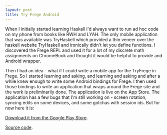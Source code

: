 ```yaml
---
layout: post
title: Try Frege Android
---
```


When I initially started learning Haskell I'd always want to run ad hoc code on my phone from books like RWH and LYAH. The only mobile application that was available was TryHaskell which provided a thin veneer over the haskell website TryHaskell and ironically didn't let you define functions. I discovered the Frege REPL and used it for a lot of my discrete math assignments on ChromeBook and thought it would be helpful to provide and Android wrapper.

Then I had an idea - what if I could write a mobile app for the TryFrege in Frege. So I started learning and asking, and learning and asking and after a while knew enough to write some Android bindings for Frege. I then used those bindings to write an application that wraps around the Frege site and the work is preliminarily done. The application is live on the App Store. The application has a few bugs that I'm still working on - screen rotation, syncing edits on some devices, and some gotchas with session ids. But for now here it is:

[Download it from the Google Play Store](https://play.google.com/store/apps/details?id=io.github.mchav.tryfrege&hl=en).


[Source code](https://github.com/mchav/try-frege-android).
